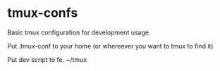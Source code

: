 tmux-confs
==========

Basic tmux configuration for development usage.

Put .tmux-conf to your home (or whereever you want to tmux to find it)

Put dev script to fe. ~/tmux

